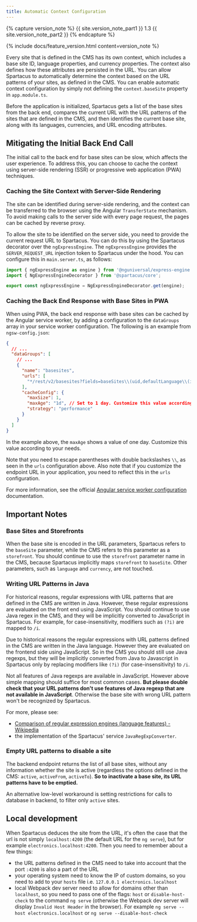 ```yaml
---
title: Automatic Context Configuration
---
```


{% capture version_note %}
{{ site.version_note_part1 }} 1.3 {{ site.version_note_part2 }}
{% endcapture %}

{% include docs/feature_version.html content=version_note %}

Every site that is defined in the CMS has its own context, which includes a base site ID, language properties, and currency properties. The context also defines how these attributes are persisted in the URL. You can allow Spartacus to automatically determine the context based on the URL patterns of your sites, as defined in the CMS. You can enable automatic context configuration by simply not defining the `context.baseSite` property in `app.module.ts`.

Before the application is initialized, Spartacus gets a list of the base sites from the back end, compares the current URL with the URL patterns of the sites that are defined in the CMS, and then identifies the current base site, along with its languages, currencies, and URL encoding attributes.

## Mitigating the Initial Back End Call

The initial call to the back end for base sites can be slow, which affects the user experience. To address this, you can choose to cache the context using server-side rendering (SSR) or progressive web application (PWA) techniques.

### Caching the Site Context with Server-Side Rendering

The site can be identified during server-side rendering, and the context can be transferred to the browser using the Angular `TransferState` mechanism. To avoid making calls to the server side with every page request, the pages can be cached by reverse proxy.

To allow the site to be identified on the server side, you need to provide the current request URL to Spartacus. You can do this by using the Spartacus decorator over the `ngExpressEngine`. The `ngExpressEngine` provides the `SERVER_REQUEST_URL` injection token to Spartacus under the hood. You can configure this in `main.server.ts`, as follows:

```typescript
import { ngExpressEngine as engine } from '@nguniversal/express-engine';
import { NgExpressEngineDecorator } from '@spartacus/core';

export const ngExpressEngine = NgExpressEngineDecorator.get(engine);
```

### Caching the Back End Response with Base Sites in PWA

When using PWA, the back end response with base sites can be cached by the Angular service worker, by adding a configuration to the `dataGroups` array in your service worker configuration. The following is an example from `ngsw-config.json`:

```json
{
  // ...
  "dataGroups": [
    // ...
    {
      "name": "basesites",
      "urls": [
        "*/rest/v2/basesites?fields=baseSites\\(uid,defaultLanguage\\(isocode\\),urlEncodingAttributes,urlPatterns,stores\\(currencies\\(isocode\\),defaultCurrency\\(isocode\\),languages\\(isocode\\),defaultLanguage\\(isocode\\)\\)\\)*"
      ],
      "cacheConfig": {
        "maxSize": 1,
        "maxAge": "1d", // Set to 1 day. Customize this value according to your needs.
        "strategy": "performance"
      }
    }
  ]
}
```

In the example above, the `maxAge` shows a value of one day. Customize this value according to your needs.

Note that you need to escape parentheses with double backslashes `\\`, as seen in the `urls` configuration above. Also note that if you customize the endpoint URL in your application, you need to reflect this in the `urls` configuration.

For more information, see the official [Angular service worker configuration](https://angular.io/guide/service-worker-config#datagroups) documentation.

## Important Notes

### Base Sites and Storefronts

When the base site is encoded in the URL parameters, Spartacus refers to the `baseSite` parameter, while the CMS refers to this parameter as a `storefront`. You should continue to use the `storefront` parameter name in the CMS, because Spartacus implicitly maps `storefront` to `baseSite`. Other parameters, such as `language` and `currency`, are not touched.

### Writing URL Patterns in Java

For historical reasons, regular expressions with URL patterns that are defined in the CMS are written in Java. However, these regular expressions are evaluated on the front end using JavaScript. You should continue to use Java regex in the CMS, and they will be implicitly converted to JavaScript in Spartacus. For example, for case-insensitivity, modifiers such as `(?i)` are mapped to `/i`.

Due to historical reasons the regular expressions with URL patterns defined in the CMS are written in the Java language. However they are evaluated on the frontend side using JavaScript. So in the CMS you should still use Java regexps, but they will be implicitly converted from Java to Javascript in Spartacus only by replacing modifiers like `(?i)` (for case-insensitivity) to `/i`. 

Not all features of Java regexps are available in JavaScript. However above simple mapping should suffice for most common cases. **But please double check that your URL patterns don't use features of Java regexp that are not available in JavaScript**. Otherwise the base site with wrong URL pattern won't be recognized by Spartacus.

For more, please see:

- [Comparison of regular expression engines (language features) - Wikipedia](https://en.wikipedia.org/wiki/Comparison_of_regular_expression_engines#Language_features)
- the implementation of the Spartacus' service `JavaRegExpConverter`.

### Empty URL patterns to disable a site

The backend endpoint returns the list of all base sites, without any information whether the site is active (regardless the options defined in the CMS: `active`, `activeFrom`, `activeTo`). **So to inactivate a base site, its URL patterns have to be emptied.**

An alternative low-level workaround is setting restrictions for calls to database in backend, to filter only `active` sites.

## Local development

When Spartacus deduces the site from the URL, it's often the case that the url is not simply `localhost:4200` (the default URL for the `ng serve`), but for example `electronics.localhost:4200`. Then you need to remember about a few things:

- the URL patterns defined in the CMS need to take into account that the port `:4200` is also a part of the URL
- your operating system need to know the IP of custom domains, so you need to add to your `hosts` file i.e. `127.0.0.1 electronics.localhost`
- local Webpack dev server need to allow for domains other than `localhost`, so you need to pass one of the flags: `host` or `disable-host-check` to the command `ng serve` (otherwise the Webpack dev server will display  `Invalid Host Header` in the browser). For example `ng serve --host electronics.localhost` or `ng serve --disable-host-check`
